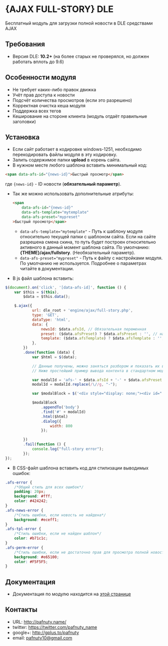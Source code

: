 # {AJAX FULL-STORY} DLE
Бесплатный модуль для загрузки полной новости в DLE средствами AJAX

## Требования
- Версия DLE: **10.2+** (на более старых не проверялся, но должен работать вплоть до 9.6)

## Особенности модуля
- Не требует каких-либо правок движка
- Учёт прав доступа к новости
- Подсчёт количества просмотров (если это разрешено)
- Корректная очистка кеша модуля
- Поддержка всех тегов
- Кеширование на стороне клиента (модуль отдаёт правильные заголовки)

## Установка
- Если сайт работает в кодировке windows-1251, необходимо перекодировать файлы модуля в эту кодировку.
- Залить содержимое папки **upload** в корень сайта.
- В нужном месте любого шаблона вставить минимальный код:
``` html
<span data-afs-id="{news-id}">Быстрый просмотр</span>
```
где `{news-id}` - ID новости (**обязательный параметр**).
- Так же можно использовать дополнительные атрибуты:
    ``` html
    <span 
        data-afs-id="{news-id}" 
        data-afs-template="mytemplate" 
        data-afs-preset="mypreset"
    >Быстрый просмотр</span>
    ```
    + `data-afs-template="mytemplate"` - Путь к шаблону модуля относительно текущей папки с шаблоном сайта. Если на сайте разрешена смена скина, то путь будет построен относительно активного в данный момент шаблона сайта. По умолчанию: **{THEME}/ajax/fullstory**. (Необязательный параметр).
    + `data-afs-preset="mypreset"` - Путь к файлу с настройками модуля. По умолчанию не используется.
    Подробнее о параметрах читайте в документации.

- В js файл шаблона вставить:
``` javascript
$(document).on('click', '[data-afs-id]', function () {
    var $this = $(this),
        $data = $this.data();

    $.ajax({
            url: dle_root + 'engine/ajax/full-story.php',
            type: 'GET',
            dataType: 'html',
            data: {
                newsId: $data.afsId, // Обязательная переменная
                preset: ($data.afsPreset) ? $data.afsPreset : '', // название файла с настройками
                template: ($data.afsTemplate) ? $data.afsTemplate : '', // Название файла с шаблоном
            },
        })
        .done(function (data) {
            var $html = $(data);

            // Данные получены, можно заняться разбором и показать их в диалоге
            // Ниже простейший пример вывода контента в стандартном модальном окне DLE

            var modalId = 'afs-' + $data.afsId + '-' + $data.afsPreset + '-' + $data.afsTemplate;
            modalId = modalId.replace(/\//g, "-");

            var $modalBlock = $('<div style="display: none;"><div id="' + modalId + '"></div></div>');

            $modalBlock
                .appendTo('body')
                .find('#' + modalId)
                .html($html)
                .dialog({
                    width: 800
                });

        })
        .fail(function () {
            console.log("full-story error");
        });
});
```

- В CSS-файл шаблона вставить код для стилизации выводимых ошибок:
``` CSS
.afs-error {
    /*Общий стиль для всех ошибок*/
    padding: 20px;
    background: #fff;
    color: #424242;
}
.afs-news-error {
    /*Стиль ошибки, если новость не найдена*/
    background: #eceff1;
}
.afs-tpl-error {
    /*Стиль ошибки, если не найден шаблон*/
    color: #b71c1c;
}
.afs-perm-error {
    /*Стиль ошибки, если не достаточно прав для просмотра полной новости*/
    background: #e65100;
    color: #F5F5F5;
}
```

## Документация
- Документация по модулю находится на [этой странице](https://github.com/pafnuty/ajax-full-story-DLE/blob/master/DOCUMENTATION.md)

## Контакты
- URL:     http://pafnuty.name/
- twitter: https://twitter.com/pafnuty_name
- google+: http://gplus.to/pafnuty
- email:   pafnuty10@gmail.com
